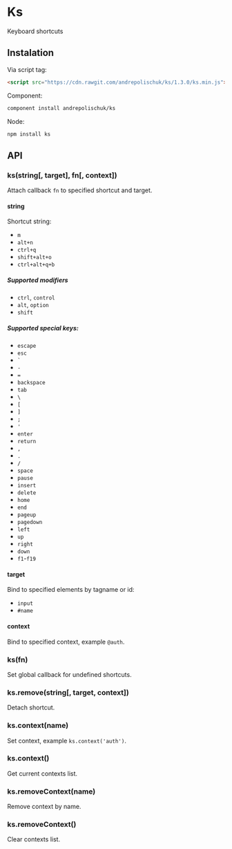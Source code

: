 # Ks

  Keyboard shortcuts

## Instalation

  Via script tag:

```html
<script src="https://cdn.rawgit.com/andrepolischuk/ks/1.3.0/ks.min.js"></script>
```

  Component:

```sh
component install andrepolischuk/ks
```

  Node:

```sh
npm install ks
```

## API

### ks(string[, target], fn[, context])

  Attach callback `fn` to specified shortcut and target.

#### string

  Shortcut string:

  * `m`
  * `alt+n`
  * `ctrl+q`
  * `shift+alt+o`
  * `ctrl+alt+q+b`

##### Supported modifiers

  * `ctrl`, `control`
  * `alt`, `option`
  * `shift`

##### Supported special keys:

  * `escape`
  * `esc`
  * `` ` ``
  * `-`
  * `=`
  * `backspace`
  * `tab`
  * `\`
  * `[`
  * `]`
  * `;`
  * `'`
  * `enter`
  * `return`
  * `,`
  * `.`
  * `/`
  * `space`
  * `pause`
  * `insert`
  * `delete`
  * `home`
  * `end`
  * `pageup`
  * `pagedown`
  * `left`
  * `up`
  * `right`
  * `down`
  * `f1`-`f19`

#### target

  Bind to specified elements by tagname or id:

  * `input`
  * `#name`

#### context

  Bind to specified context, example `@auth`.

### ks(fn)

  Set global callback for undefined shortcuts.

### ks.remove(string[, target, context])

  Detach shortcut.

### ks.context(name)

  Set context, example `ks.context('auth')`.

### ks.context()

  Get current contexts list.

### ks.removeContext(name)

  Remove context by name.

### ks.removeContext()

  Clear contexts list.

